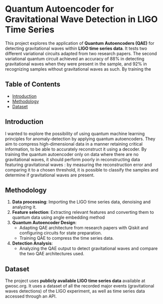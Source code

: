 # Quantum Autoencoder for Gravitational Wave Detection in LIGO Time Series

This project explores the application of **Quantum Autoencoders (QAE)** for detecting gravitational waves within **LIGO time series data**. It tests two different variational circuits adapted from two research papers. The second variational quantum circuit achieved an accuracy of 88% in detecting gravitational waves when they were present in the sample, and 92% in recognizing samples without gravitational waves as such. By training the 

## Table of Contents
- [Introduction](#introduction)
- [Methodology](#methodology)
- [Dataset](#dataset)


## Introduction
I wanted to explore the possibility of using quantum machine learning principles for anomaly-detection by applying quantum autoencoders. They aim to compress high-dimensional data in a manner retaining critical information, to be able to accurately reconstruct it using a decoder. By training the quantum autoencoder only on data where there are no gravitational waves, it should perform poorly in reconstructing data featuring gravitational waves : by measuring the reconstruction error and comparing it to a chosen threshold, it is possible to classify the samples and determine if gravitational waves are present.

## Methodology
1. **Data processing**: Importing the LIGO time series data, denoising and analyzing it.
2. **Feature selection**: Extracting relevant features and converting them to quantum data using angle embedding method
3. **Quantum Autoencoder Design**:
   - Adapting QAE architecture from research papers with Qiskit and configuring circuits for state preparation.
   - Training QAE to compress the time series data.
4. **Detection Analysis**:
   - Analyzing the QAE output to detect gravitational waves and compare the two QAE architectures used.
     
## Dataset
The project uses **publicly available LIGO time series data** available at gwosc.org. It uses a dataset of all the recorded major events (gravitational waves detections) of the LIGO experiment, as well as time series data accessed through an API.


